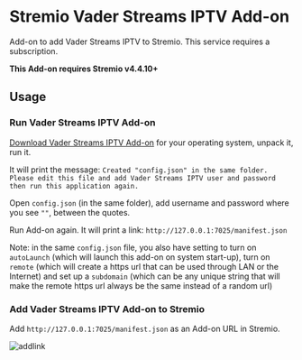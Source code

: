# Stremio Vader Streams IPTV Add-on

Add-on to add Vader Streams IPTV to Stremio. This service requires a subscription.

**This Add-on requires Stremio v4.4.10+**

## Usage


### Run Vader Streams IPTV Add-on

[Download Vader Streams IPTV Add-on](https://github.com/danamag/stremio-vader-streams-iptv/releases) for your operating system, unpack it, run it.

It will print the message: `Created "config.json" in the same folder. Please edit this file and add Vader Streams IPTV user and password then run this application again.`

Open `config.json` (in the same folder), add username and password where you see `""`, between the quotes.

Run Add-on again. It will print a link: `http://127.0.0.1:7025/manifest.json`

Note: in the same `config.json` file, you also have setting to turn on `autoLaunch` (which will launch this add-on on system start-up), turn on `remote` (which will create a https url that can be used through LAN or the Internet) and set up a `subdomain` (which can be any unique string that will make the remote https url always be the same instead of a random url)

### Add Vader Streams IPTV Add-on to Stremio

Add `http://127.0.0.1:7025/manifest.json` as an Add-on URL in Stremio.

![addlink](https://user-images.githubusercontent.com/1777923/43146711-65a33ccc-8f6a-11e8-978e-4c69640e63e3.png)
